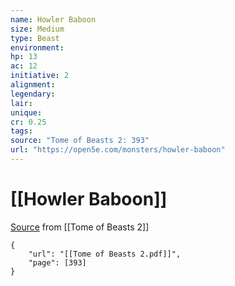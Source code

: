 ```yaml
---
name: Howler Baboon
size: Medium
type: Beast
environment: 
hp: 13
ac: 12
initiative: 2
alignment: 
legendary: 
lair: 
unique: 
cr: 0.25
tags: 
source: "Tome of Beasts 2: 393"
url: "https://open5e.com/monsters/howler-baboon"
---
```

# [[Howler Baboon]]

[Source](zotero://open-pdf/library/items/9UQIAB6R?page=393) from [[Tome of Beasts 2]]

```pdf
{
	"url": "[[Tome of Beasts 2.pdf]]",
	"page": [393]
}
```

